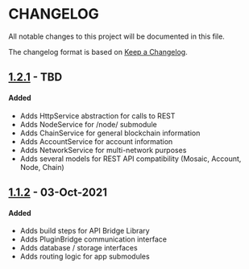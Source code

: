 # CHANGELOG
All notable changes to this project will be documented in this file.

The changelog format is based on [Keep a Changelog](https://keepachangelog.com/en/1.0.0/).

## [1.2.1][1.2.1] - TBD

#### Added

- Adds HttpService abstraction for calls to REST
- Adds NodeService for /node/ submodule
- Adds ChainService for general blockchain information
- Adds AccountService for account information
- Adds NetworkService for multi-network purposes
- Adds several models for REST API compatibility (Mosaic, Account, Node, Chain)

## [1.1.2][1.1.2] - 03-Oct-2021

#### Added

- Adds build steps for API Bridge Library
- Adds PluginBridge communication interface
- Adds database / storage interfaces
- Adds routing logic for app submodules

[1.2.1]: https://github.com/dhealthproject/dhealth-wallet-api-bridge/compare/v1.1.2...v1.2.1
[1.1.2]: https://github.com/dhealthproject/dhealth-wallet-api-bridge/releases/tag/v1.1.2

